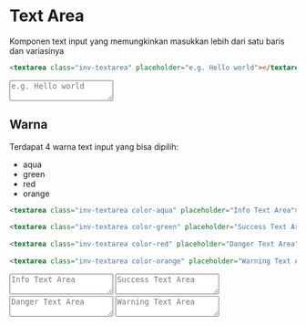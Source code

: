 # Text Area
Komponen text input yang memungkinkan masukkan lebih dari satu baris dan variasinya

```html
<textarea class="inv-textarea" placeholder="e.g. Hello world"></textarea>
```

<textarea class="inv-textarea" placeholder="e.g. Hello world"></textarea>

## Warna
Terdapat 4 warna text input yang bisa dipilih:
- aqua
- green
- red
- orange

```html
<textarea class="inv-textarea color-aqua" placeholder="Info Text Area"></textarea>
       
<textarea class="inv-textarea color-green" placeholder="Success Text Area"></textarea>
       
<textarea class="inv-textarea color-red" placeholder="Danger Text Area"></textarea>
       
<textarea class="inv-textarea color-orange" placeholder="Warning Text Area"></textarea>
```

<textarea class="inv-textarea color-aqua" placeholder="Info Text Area"></textarea>
       
<textarea class="inv-textarea color-green" placeholder="Success Text Area"></textarea>
       
<textarea class="inv-textarea color-red" placeholder="Danger Text Area"></textarea>
       
<textarea class="inv-textarea color-orange" placeholder="Warning Text Area"></textarea>
